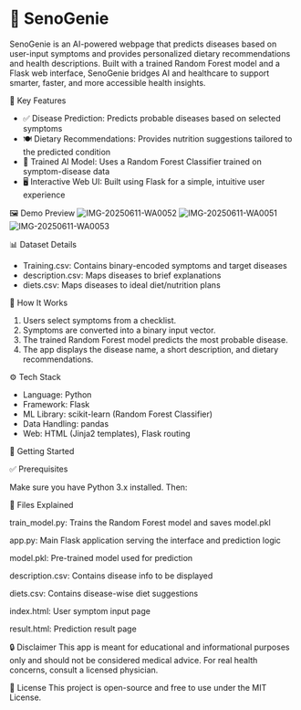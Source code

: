 # 🧠 SenoGenie

SenoGenie is an AI-powered webpage that predicts diseases based on user-input symptoms and provides personalized dietary recommendations and health descriptions. Built with a trained Random Forest model and a Flask web interface, SenoGenie bridges AI and healthcare to support smarter, faster, and more accessible health insights.

🌟 Key Features

- ✅ Disease Prediction: Predicts probable diseases based on selected symptoms  
- 🍽️ Dietary Recommendations: Provides nutrition suggestions tailored to the predicted condition   
- 🧠 Trained AI Model: Uses a Random Forest Classifier trained on symptom-disease data  
- 🖥️ Interactive Web UI: Built using Flask for a simple, intuitive user experience

🖼️ Demo Preview
![IMG-20250611-WA0052](https://github.com/user-attachments/assets/16a21f7d-9868-4943-9285-8e734048bfd2)
![IMG-20250611-WA0051](https://github.com/user-attachments/assets/9b30bece-5a24-4112-a361-c80bfa157bc6)
![IMG-20250611-WA0053](https://github.com/user-attachments/assets/f5f802e6-3c4a-469b-9c78-88ed48f8a6f8)

📊 Dataset Details

- Training.csv: Contains binary-encoded symptoms and target diseases  
- description.csv: Maps diseases to brief explanations  
- diets.csv: Maps diseases to ideal diet/nutrition plans

🧪 How It Works

1. Users select symptoms from a checklist.
2. Symptoms are converted into a binary input vector.
3. The trained Random Forest model predicts the most probable disease.
4. The app displays the disease name, a short description, and dietary recommendations.

⚙️ Tech Stack

- Language: Python  
- Framework: Flask  
- ML Library: scikit-learn (Random Forest Classifier)  
- Data Handling: pandas  
- Web: HTML (Jinja2 templates), Flask routing

🚀 Getting Started

✅ Prerequisites

Make sure you have Python 3.x installed. Then:

📁 Files Explained

train_model.py: Trains the Random Forest model and saves model.pkl

app.py: Main Flask application serving the interface and prediction logic

model.pkl: Pre-trained model used for prediction

description.csv: Contains disease info to be displayed

diets.csv: Contains disease-wise diet suggestions

index.html: User symptom input page

result.html: Prediction result page

🔒 Disclaimer
This app is meant for educational and informational purposes only and should not be considered medical advice. For real health concerns, consult a licensed physician.

📜 License
This project is open-source and free to use under the MIT License.


